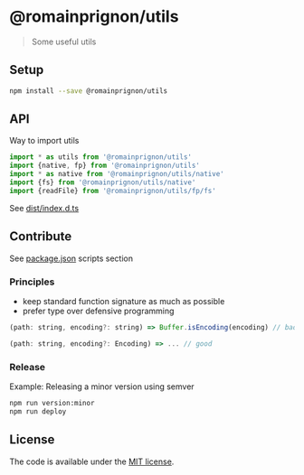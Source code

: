 # @romainprignon/utils

> Some useful utils


## Setup

```sh
npm install --save @romainprignon/utils
```


## API

Way to import utils
```js
import * as utils from '@romainprignon/utils'
import {native, fp} from '@romainprignon/utils'
import * as native from '@romainprignon/utils/native'
import {fs} from '@romainprignon/utils/native'
import {readFile} from '@romainprignon/utils/fp/fs'
```

See [dist/index.d.ts](dist/index.d.ts)


## Contribute

See [package.json](package.json) scripts section

### Principles
- keep standard function signature as much as possible
- prefer type over defensive programming
```js
(path: string, encoding?: string) => Buffer.isEncoding(encoding) // bad
```
```js
(path: string, encoding?: Encoding) => ... // good
```

### Release

Example: Releasing a minor version using semver

```sh
npm run version:minor
npm run deploy
```


## License

The code is available under the [MIT license](LICENSE.md).
